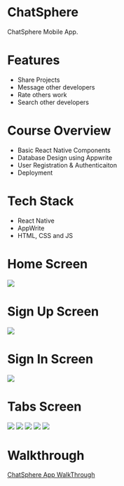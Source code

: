 # ChatSphere
ChatSphere Mobile App.

# Features
* Share Projects
* Message other developers
* Rate others work
* Search other developers

# Course Overview
* Basic React Native Components
* Database Design using Appwrite
* User Registration & Authenticaiton
* Deployment

# Tech Stack
* React Native
* AppWrite
* HTML, CSS and JS

# Home Screen
<img src="assets/images/screenshot/onboarding.png">  

# Sign Up Screen
<img src="assets/images/screenshot/signup.png">  

# Sign In Screen
<img src="assets/images/screenshot/signin.png">  

# Tabs Screen
<img src="assets/images/screenshot/tabs.png">
<img src="assets/images/screenshot/tab1.png">
<img src="assets/images/screenshot/tabs2.png">
<img src="assets/images/screenshot/tabs3.png">
<img src="assets/images/screenshot/tabs4.png">

# Walkthrough

[ChatSphere App WalkThrough](https://youtu.be/8_Y3dASA2qQ?si=WyvY1psiRnBFw86v)